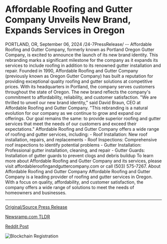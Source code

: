 # Affordable Roofing and Gutter Company Unveils New Brand, Expands Services in Oregon

PORTLAND, OR, September 06, 2024 /24-7PressRelease/ -- Affordable Roofing and Gutter Company, formerly known as Portland Oregon Gutter Company, is excited to announce the launch of its new brand identity. This rebranding marks a significant milestone for the company as it expands its services to include roofing in addition to its renowned gutter installation and repair.  Founded in 1990, Affordable Roofing and Gutter Company (previously known as Oregon Gutter Company) has built a reputation for providing exceptional quality roofing and gutter solutions at competitive prices. With its headquarters in Portland, the company serves customers throughout the state of Oregon. The new brand reflects the company's commitment to affordability, reliability, and customer satisfaction.  "We are thrilled to unveil our new brand identity," said David Braun, CEO at Affordable Roofing and Gutter Company. "This rebranding is a natural evolution for our company as we continue to grow and expand our offerings. Our goal remains the same: to provide superior roofing and gutter services that meet the needs of our customers and exceed their expectations."  Affordable Roofing and Gutter Company offers a wide range of roofing and gutter services, including: - Roof Installation: New roof installation, repairs, and replacements - Roof Inspections: Comprehensive roof inspections to identify potential problems - Gutter Installation: Professional gutter installation, cleaning, and repair - Gutter Guards: Installation of gutter guards to prevent clogs and debris buildup  To learn more about Affordable Roofing and Gutter Company and its services, please visit affordableroofingandguttercompany.com or call (503) 575-7267.  About Affordable Roofing and Gutter Company Affordable Roofing and Gutter Company is a leading provider of roofing and gutter services in Oregon. With a focus on quality, affordability, and customer satisfaction, the company offers a wide range of solutions to meet the needs of homeowners and businesses. 

---

[Original/Source Press Release](https://www.24-7pressrelease.com/press-release/514065/affordable-roofing-and-gutter-company-unveils-new-brand-expands-services-in-oregon)
                    

[Newsramp.com TLDR](None) 



[Reddit Post](https://www.reddit.com/r/Business_NewsRamp/comments/1fa99xz/affordable_roofing_and_gutter_company_expands/) 



![Blockchain Registration](https://cdn.newsramp.app/24-7PressRelease/qrcode/249/6/fileEsqB.webp)